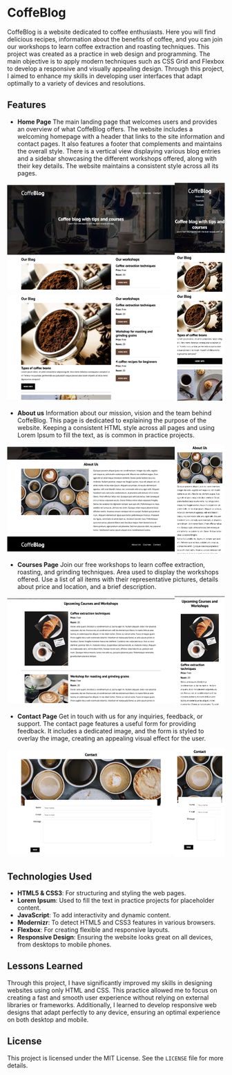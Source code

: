 # CoffeBlog

CoffeBlog is a website dedicated to coffee enthusiasts. Here you will find delicious recipes, information about the benefits of coffee, and you can join our workshops to learn coffee extraction and roasting techniques. This project was created as a practice in web design and programming. The main objective is to apply modern techniques such as CSS Grid and Flexbox to develop a responsive and visually appealing design. Through this project, I aimed to enhance my skills in developing user interfaces that adapt optimally to a variety of devices and resolutions.

## Features

- **Home Page**
The main landing page that welcomes users and provides an overview of what CoffeBlog offers.
The website includes a welcoming homepage with a header that links to the site information and contact pages. It also features a footer that complements and maintains the overall style. There is a vertical view displaying various blog entries and a sidebar showcasing the different workshops offered, along with their key details. The website maintains a consistent style across all its pages.

<div style="display: flex; justify-content: space-around; align-items: center;">
    <div style="text-align: center;">
        <img src="screenshots/home-desk.jpeg" alt="Home Page Desktop" width="500"/>
    </div>
    <div style="text-align: center;">
        <img src="screenshots/home-mobile.jpeg" alt="Home Page Mobile" width="150"/>
    </div>
</div>

<div style="display: flex; justify-content: space-around; align-items: center;">
    <div style="text-align: center;">
        <img src="screenshots/sections-desk.jpeg" alt="Sections Page Desktop" width="500"/>
    </div>
    <div style="text-align: center;">
        <img src="screenshots/sections-mobile.jpeg" alt="Sections Page Mobile" width="150"/>
    </div>
</div>

- **About us**
Information about our mission, vision and the team behind CoffeBlog.
This page is dedicated to explaining the purpose of the website. Keeping a consistent HTML style across all pages and using Lorem Ipsum to fill the text, as is common in practice projects.

<div style="display: flex; justify-content: space-around; align-items: center;">
    <div style="text-align: center;">
        <img src="screenshots/about-desk.jpeg" alt="About Page Desktop" width="500"/>
    </div>
    <div style="text-align: center;">
        <img src="screenshots/about-mobile.jpeg" alt="About Page Mobile" width="150"/>
    </div>
</div>

- **Courses Page**
Join our free workshops to learn coffee extraction, roasting, and grinding techniques.
Area used to display the workshops offered. Use a list of all items with their representative pictures, details about price and location, and a brief description.

<div style="display: flex; justify-content: space-around; align-items: center;">
    <div style="text-align: center;">
        <img src="screenshots/courses-desk.jpeg" alt="Courses Page Desktop" width="500"/>
    </div>
    <div style="text-align: center;">
        <img src="screenshots/courses-mobile.jpeg" alt="Courses Page Mobile" width="150"/>
    </div>
</div>

- **Contact Page**
Get in touch with us for any inquiries, feedback, or support.
The contact page features a useful form for providing feedback. It includes a dedicated image, and the form is styled to overlay the image, creating an appealing visual effect for the user.
<div style="display: flex; justify-content: space-around; align-items: center;">
    <div style="text-align: center;">
        <img src="screenshots/contact-desk.jpeg" alt="Contact Page Desktop" width="500"/>
    </div>
    <div style="text-align: center;">
        <img src="screenshots/contact-mobile.jpeg" alt="Contact Page Mobile" width="150"/>
    </div>
</div>

## Technologies Used

- **HTML5 & CSS3**: For structuring and styling the web pages.
- **Lorem Ipsum**: Used to fill the text in practice projects for placeholder content.
- **JavaScript**: To add interactivity and dynamic content.
- **Modernizr**: To detect HTML5 and CSS3 features in various browsers.
- **Flexbox**: For creating flexible and responsive layouts.
- **Responsive Design**: Ensuring the website looks great on all devices, from desktops to mobile phones.

## Lessons Learned

Through this project, I have significantly improved my skills in designing websites using only HTML and CSS. This practice allowed me to focus on creating a fast and smooth user experience without relying on external libraries or frameworks. Additionally, I learned to develop responsive web designs that adapt perfectly to any device, ensuring an optimal experience on both desktop and mobile.

## License

This project is licensed under the MIT License. See the `LICENSE` file for more details.
